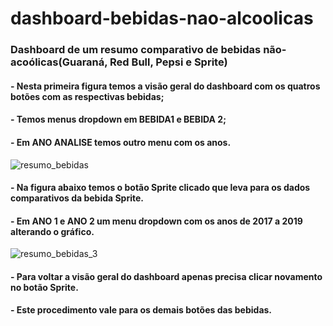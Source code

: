 # dashboard-bebidas-nao-alcoolicas
### Dashboard de um resumo comparativo de bebidas não-acoólicas(Guaraná, Red Bull, Pepsi e Sprite)
#### - Nesta primeira figura temos a visão geral do dashboard com os quatros botões com as respectivas bebidas;
#### - Temos menus dropdown em BEBIDA1 e BEBIDA 2;
#### - Em ANO ANALISE temos outro menu com os anos.

![resumo_bebidas](https://user-images.githubusercontent.com/20029768/90298258-ea2c7000-de67-11ea-9dba-0d15d6861cff.png)
#### - Na figura abaixo temos o botão Sprite clicado que leva para os dados comparativos da bebida Sprite.
#### - Em ANO 1 e ANO 2 um menu dropdown com os anos de 2017 a 2019 alterando o gráfico.

![resumo_bebidas_3](https://user-images.githubusercontent.com/20029768/90298255-e698e900-de67-11ea-8cd2-218fbe8c8afb.png)
#### - Para voltar a visão geral do dashboard apenas precisa clicar novamento no botão Sprite. 
#### - Este procedimento vale para os demais botões das bebidas.

